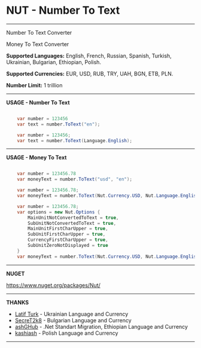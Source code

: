 # NUT - Number To Text

---

Number To Text Converter

Money To Text Converter

**Supported Languages:** English, French, Russian, Spanish, Turkish, Ukrainian, Bulgarian, Ethiopian, Polish.

**Supported Currencies:** EUR, USD, RUB, TRY, UAH, BGN, ETB, PLN.

**Number Limit:** 1 trillion

---

**USAGE - Number To Text**

```csharp

    var number = 123456
    var text = number.ToText("en");

    var number = 123456;
    var text = number.ToText(Language.English);
```

---

**USAGE - Money To Text**

```csharp

    var number = 123456.78
    var moneyText = number.ToText("usd", "en");

    var number = 123456.78;
    var moneyText = number.ToText(Nut.Currency.USD, Nut.Language.English);

    var number = 123456.78;
    var options = new Nut.Options {
        MainUnitNotConvertedToText = true,
        SubUnitNotConvertedToText = true,
        MainUnitFirstCharUpper = true,
        SubUnitFirstCharUpper = true,
        CurrencyFirstCharUpper = true,
        SubUnitZeroNotDisplayed = true
    }
    var moneyText = number.ToText(Nut.Currency.USD, Nut.Language.English, options);
```

---

**NUGET**

<https://www.nuget.org/packages/Nut/>

---

**THANKS**

- [Latif Turk](https://github.com/Latif07) - Ukrainian Language and Currency
- [SecreT2k8](https://github.com/SecreT2k8) - Bulgarian Language and Currency
- [ashGHub](https://github.com/ashGHub) - .Net Standart Migration, Ethiopian Language and Currency
- [kashiash](https://github.com/kashiash) - Polish Language and Currency

---
